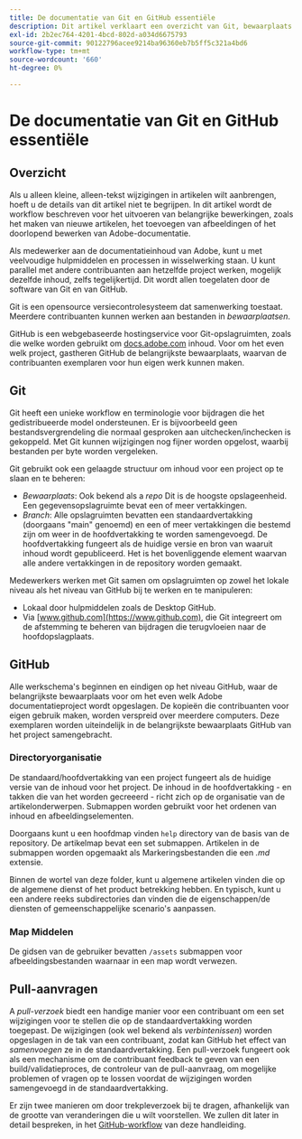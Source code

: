 ```yaml
---
title: De documentatie van Git en GitHub essentiële
description: Dit artikel verklaart een overzicht van Git, bewaarplaats GitHub, en hoe de inhoud wordt georganiseerd, en noemende overeenkomsten die voor de documentatie van Adobe worden gebruikt.
exl-id: 2b2ec764-4201-4bcd-802d-a034d6675793
source-git-commit: 90122796acee9214ba96360eb7b5ff5c321a4bd6
workflow-type: tm+mt
source-wordcount: '660'
ht-degree: 0%

---
```


# De documentatie van Git en GitHub essentiële

## Overzicht

Als u alleen kleine, alleen-tekst wijzigingen in artikelen wilt aanbrengen, hoeft u de details van dit artikel niet te begrijpen. In dit artikel wordt de workflow beschreven voor het uitvoeren van belangrijke bewerkingen, zoals het maken van nieuwe artikelen, het toevoegen van afbeeldingen of het doorlopend bewerken van Adobe-documentatie.

Als medewerker aan de documentatieinhoud van Adobe, kunt u met veelvoudige hulpmiddelen en processen in wisselwerking staan. U kunt parallel met andere contribuanten aan hetzelfde project werken, mogelijk dezelfde inhoud, zelfs tegelijkertijd. Dit wordt allen toegelaten door de software van Git en van GitHub.

Git is een opensource versiecontrolesysteem dat samenwerking toestaat. Meerdere contribuanten kunnen werken aan bestanden in *bewaarplaatsen*.

GitHub is een webgebaseerde hostingservice voor Git-opslagruimten, zoals die welke worden gebruikt om [docs.adobe.com](https://docs.adobe.com) inhoud. Voor om het even welk project, gastheren GitHub de belangrijkste bewaarplaats, waarvan de contribuanten exemplaren voor hun eigen werk kunnen maken.

## Git

Git heeft een unieke workflow en terminologie voor bijdragen die het gedistribueerde model ondersteunen. Er is bijvoorbeeld geen bestandsvergrendeling die normaal gesproken aan uitchecken/inchecken is gekoppeld. Met Git kunnen wijzigingen nog fijner worden opgelost, waarbij bestanden per byte worden vergeleken.

Git gebruikt ook een gelaagde structuur om inhoud voor een project op te slaan en te beheren:

- *Bewaarplaats*: Ook bekend als a *repo* Dit is de hoogste opslageenheid. Een gegevensopslagruimte bevat een of meer vertakkingen.
- *Branch*: Alle opslagruimten bevatten een standaardvertakking (doorgaans &quot;main&quot; genoemd) en een of meer vertakkingen die bestemd zijn om weer in de hoofdvertakking te worden samengevoegd. De hoofdvertakking fungeert als de huidige versie en bron van waaruit inhoud wordt gepubliceerd. Het is het bovenliggende element waarvan alle andere vertakkingen in de repository worden gemaakt.

Medewerkers werken met Git samen om opslagruimten op zowel het lokale niveau als het niveau van GitHub bij te werken en te manipuleren:

- Lokaal door hulpmiddelen zoals de Desktop GitHub.
- Via [www.github.com](https://www.github.com), die Git integreert om de afstemming te beheren van bijdragen die terugvloeien naar de hoofdopslagplaats.

## GitHub

Alle werkschema&#39;s beginnen en eindigen op het niveau GitHub, waar de belangrijkste bewaarplaats voor om het even welk Adobe documentatieproject wordt opgeslagen. De kopieën die contribuanten voor eigen gebruik maken, worden verspreid over meerdere computers. Deze exemplaren worden uiteindelijk in de belangrijkste bewaarplaats GitHub van het project samengebracht.

### Directoryorganisatie

De standaard/hoofdvertakking van een project fungeert als de huidige versie van de inhoud voor het project. De inhoud in de hoofdvertakking - en takken die van het worden gecreeerd - richt zich op de organisatie van de artikelonderwerpen. Submappen worden gebruikt voor het ordenen van inhoud en afbeeldingselementen.

Doorgaans kunt u een hoofdmap vinden `help` directory van de basis van de repository. De artikelmap bevat een set submappen. Artikelen in de submappen worden opgemaakt als Markeringsbestanden die een *.md* extensie.

Binnen de wortel van deze folder, kunt u algemene artikelen vinden die op de algemene dienst of het product betrekking hebben. En typisch, kunt u een andere reeks subdirectories dan vinden die de eigenschappen/de diensten of gemeenschappelijke scenario&#39;s aanpassen.

### Map Middelen

De gidsen van de gebruiker bevatten `/assets` submappen voor afbeeldingsbestanden waarnaar in een map wordt verwezen.

<!--

### Markdown file template

For convenience, the root directory of each repository typically contains a Markdown template file named `template.md`. You can use this template file as a "starter file" if you need to create a new article for submission to the repository. The file contains:

- A **metadata header** at the top of the file, delineated by two, 3-hyphen lines. It contains the various tags used for tracking information related to the article. It also includes SEO optimizations and reporting processes that Adobe uses to evaluate the performance of the content. So the metadata is important!
- Various **examples of using Markdown** to format the elements of an article.
- General **instructions on the use of Markdown extensions**, which you can use for various types of alerts.
- Examples of **embedding video** by using an iframe.
- General **instructions on the use of docs.adobe.com extensions**, which you can use for special controls such as buttons and selectors.

-->

## Pull-aanvragen

A *pull-verzoek* biedt een handige manier voor een contribuant om een set wijzigingen voor te stellen die op de standaardvertakking worden toegepast. De wijzigingen (ook wel bekend als *verbintenissen*) worden opgeslagen in de tak van een contribuant, zodat kan GitHub het effect van *samenvoegen* ze in de standaardvertakking. Een pull-verzoek fungeert ook als een mechanisme om de contribuant feedback te geven van een build/validatieproces, de controleur van de pull-aanvraag, om mogelijke problemen of vragen op te lossen voordat de wijzigingen worden samengevoegd in de standaardvertakking.

Er zijn twee manieren om door trekpleverzoek bij te dragen, afhankelijk van de grootte van veranderingen die u wilt voorstellen. We zullen dit later in detail bespreken, in het [GitHub-workflow](local-repo.md) van deze handleiding.
